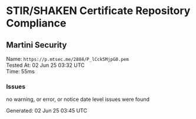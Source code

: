 # STIR/SHAKEN Certificate Repository Compliance

## Martini Security

Name: `https://p.mtsec.me/2884/P_lCck5MjpG0.pem`\
Tested At: 02 Jun 25 03:32 UTC\
Time: 55ms

### Issues

no warning, or error, or notice date level issues were found

Generated: 02 Jun 25 03:45 UTC